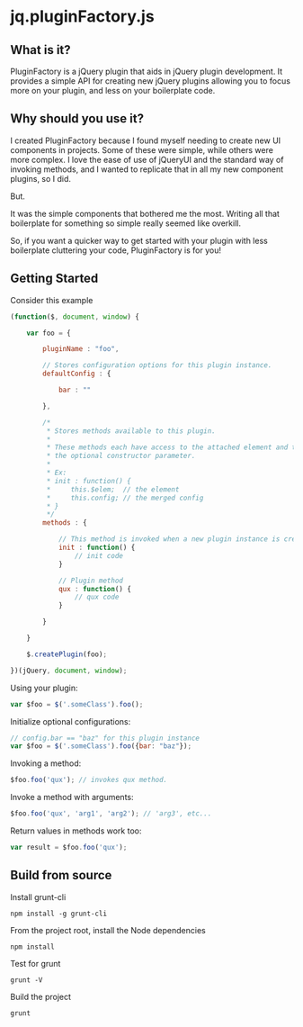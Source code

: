 jq.pluginFactory.js
==============

What is it?
--------------

PluginFactory is a jQuery plugin that aids in jQuery plugin development. It provides a simple API for creating new
jQuery plugins allowing you to focus more on your plugin, and less on your boilerplate code.

Why should you use it?
--------------

I created PluginFactory because I found myself needing to create new UI components in projects. Some of these were
simple, while others were more complex. I love the ease of use of jQueryUI and the standard way of invoking methods, and
I wanted to replicate that in all my new component plugins, so I did.

But.

It was the simple components that bothered me the most. Writing all that boilerplate for something so simple really
seemed like overkill.

So, if you want a quicker way to get started with your plugin with less boilerplate cluttering your code, PluginFactory
is for you!

Getting Started
--------------

Consider this example
```javascript
(function($, document, window) {

    var foo = {

        pluginName : "foo",

        // Stores configuration options for this plugin instance.
        defaultConfig : {

            bar : ""

        },

        /*
         * Stores methods available to this plugin.
         *
         * These methods each have access to the attached element and the config merged from
         * the optional constructor parameter.
         *
         * Ex:
         * init : function() {
         *     this.$elem;  // the element
         *     this.config; // the merged config
         * }
         */
        methods : {

            // This method is invoked when a new plugin instance is created.
            init : function() {
                // init code
            }

            // Plugin method
            qux : function() {
                // qux code
            }

        }

    }

    $.createPlugin(foo);

})(jQuery, document, window);
```

Using your plugin:
```javascript
var $foo = $('.someClass').foo();
```

Initialize optional configurations:
```javascript
// config.bar == "baz" for this plugin instance
var $foo = $('.someClass').foo({bar: "baz"});
```

Invoking a method:
```javascript
$foo.foo('qux'); // invokes qux method.
```

Invoke a method with arguments:
```javascript
$foo.foo('qux', 'arg1', 'arg2'); // 'arg3', etc...
```

Return values in methods work too:
```javascript
var result = $foo.foo('qux');
```

Build from source
--------------

Install grunt-cli
```
npm install -g grunt-cli
```

From the project root, install the Node dependencies
```
npm install
```

Test for grunt
```
grunt -V
```

Build the project
```
grunt
```